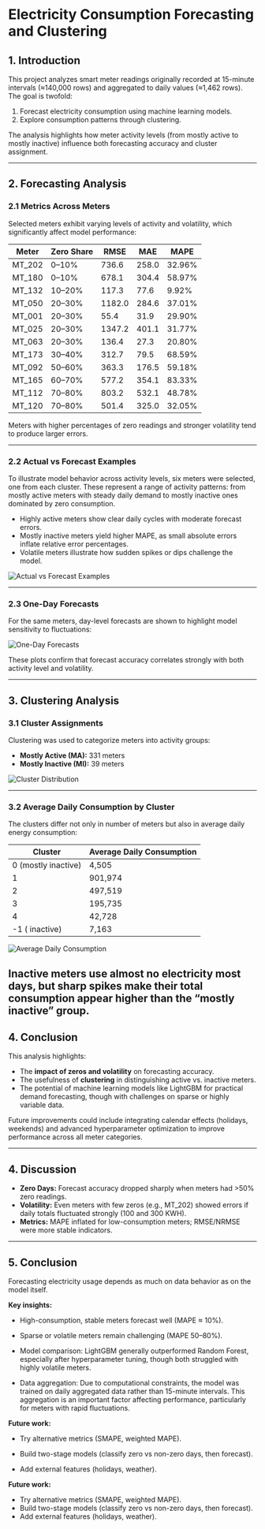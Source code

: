 # Electricity Consumption Forecasting and Clustering

## 1. Introduction
This project analyzes smart meter readings originally recorded at 15-minute intervals (≈140,000 rows) and aggregated to daily values (≈1,462 rows). The goal is twofold:  
1. Forecast electricity consumption using machine learning models.  
2. Explore consumption patterns through clustering.  

The analysis highlights how meter activity levels (from mostly active to mostly inactive) influence both forecasting accuracy and cluster assignment.

---

## 2. Forecasting Analysis

### 2.1 Metrics Across Meters
Selected meters exhibit varying levels of activity and volatility, which significantly affect model performance:

| Meter | Zero Share | RMSE   | MAE   | MAPE   |
|-------|-----------|--------|-------|--------|
| MT_202 | 0–10%     | 736.6  | 258.0 | 32.96% |
| MT_180 | 0–10%     | 678.1  | 304.4 | 58.97% |
| MT_132 | 10–20%    | 117.3  | 77.6  | 9.92%  |
| MT_050 | 20–30%    | 1182.0 | 284.6 | 37.01% |
| MT_001 | 20–30%    | 55.4   | 31.9  | 29.90% |
| MT_025 | 20–30%    | 1347.2 | 401.1 | 31.77% |
| MT_063 | 20–30%    | 136.4  | 27.3  | 20.80% |
| MT_173 | 30–40%    | 312.7  | 79.5  | 68.59% |
| MT_092 | 50–60%    | 363.3  | 176.5 | 59.18% |
| MT_165 | 60–70%    | 577.2  | 354.1 | 83.33% |
| MT_112 | 70–80%    | 803.2  | 532.1 | 48.78% |
| MT_120 | 70–80%    | 501.4  | 325.0 | 32.05% |

Meters with higher percentages of zero readings and stronger volatility tend to produce larger errors.

---

### 2.2 Actual vs Forecast Examples
To illustrate model behavior across activity levels, six meters were selected, one from each cluster. These represent a range of activity patterns: from mostly active meters with steady daily demand to mostly inactive ones dominated by zero consumption.  

- Highly active meters show clear daily cycles with moderate forecast errors.  
- Mostly inactive meters yield higher MAPE, as small absolute errors inflate relative error percentages.  
- Volatile meters illustrate how sudden spikes or dips challenge the model.  


![Actual vs Forecast Examples](../4.Figures/Actual_v.s_forcast_Ex.png)

---

### 2.3 One-Day Forecasts
For the same meters, day-level forecasts are shown to highlight model sensitivity to fluctuations:  

![One-Day Forecasts](../4.Figures/Day_Forecast_Ex.png)

These plots confirm that forecast accuracy correlates strongly with both activity level and volatility.

---

## 3. Clustering Analysis

### 3.1 Cluster Assignments
Clustering was used to categorize meters into activity groups:  

- **Mostly Active (MA):** 331 meters  
- **Mostly Inactive (MI):** 39 meters  

![Cluster Distribution](../4.Figures/Clusters.png)

---

### 3.2 Average Daily Consumption by Cluster
The clusters differ not only in number of meters but also in average daily energy consumption:  

| Cluster | Average Daily Consumption |
|---------|---------------------------|
| 0   (mostly inactive)   | 4,505                     |
| 1       | 901,974                  |
| 2       | 497,519                   |
| 3       | 195,735                   |
| 4       | 42,728                    |
| -1 ( inactive) | 7,163                |

![Average Daily Consumption](../4.Figures/Average_Daily_Consumbtion_by_Cluster.png)

**Inactive meters use almost no electricity most days, but sharp spikes make their total consumption appear higher than the “mostly inactive” group.**
---

## 4. Conclusion
This analysis highlights:  
- The **impact of zeros and volatility** on forecasting accuracy.  
- The usefulness of **clustering** in distinguishing active vs. inactive meters.  
- The potential of machine learning models like LightGBM for practical demand forecasting, though with challenges on sparse or highly variable data.  

Future improvements could include integrating calendar effects (holidays, weekends) and advanced hyperparameter optimization to improve performance across all meter categories.


---

## 4. Discussion
- **Zero Days:** Forecast accuracy dropped sharply when meters had >50% zero readings.  
- **Volatility:** Even meters with few zeros (e.g., MT_202) showed errors if daily totals fluctuated strongly (100 and 300 KWH).  
- **Metrics:** MAPE inflated for low-consumption meters; RMSE/NRMSE were more stable indicators.  

---
## 5. Conclusion
Forecasting electricity usage depends as much on data behavior as on the model itself.

**Key insights:**

- High-consumption, stable meters forecast well (MAPE ≈ 10%).

- Sparse or volatile meters remain challenging (MAPE 50–80%).

- Model comparison: LightGBM generally outperformed Random Forest, especially after hyperparameter tuning, though both struggled with highly volatile meters.

- Data aggregation: Due to computational constraints, the model was trained on daily aggregated data rather than 15-minute intervals. This aggregation is an important factor affecting performance, particularly for meters with rapid fluctuations.

**Future work:**

- Try alternative metrics (SMAPE, weighted MAPE).

- Build two-stage models (classify zero vs non-zero days, then forecast).

- Add external features (holidays, weather). 

**Future work:**  
- Try alternative metrics (SMAPE, weighted MAPE).  
- Build two-stage models (classify zero vs non-zero days, then forecast).  
- Add external features (holidays, weather).  

